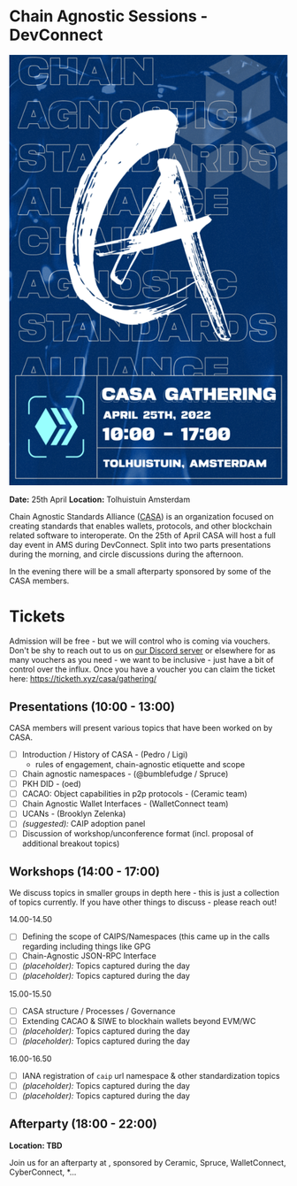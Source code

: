 # Chain Agnostic Sessions - DevConnect

![poster](https://github.com/ChainAgnostic/assets/raw/main/events/AMS/CASA_Poster.png)

**Date:** 25th April
**Location:** Tolhuistuin Amsterdam

Chain Agnostic Standards Alliance ([CASA](https://github.com/ChainAgnostic/CASA)) is an organization focused on creating standards that enables wallets, protocols, and other blockchain related software to interoperate. On the 25th of April CASA will host a full day event in AMS during DevConnect. Split into two parts presentations during the morning, and circle discussions during the afternoon. 

In the evening there will be a small afterparty sponsored by some of the CASA members.

# Tickets

Admission will be free - but we will control who is coming via vouchers. Don't be shy to reach out to us on [our Discord server](https://discord.gg/fN3b7jadTx) or elsewhere for as many vouchers as you need - we want to be inclusive - just have a bit of control over the influx. Once you have a voucher you can claim the ticket here: https://ticketh.xyz/casa/gathering/

## Presentations (10:00 - 13:00)
CASA members will present various topics that have been worked on by CASA.

- [ ] Introduction / History of CASA - (Pedro / Ligi)
    - rules of engagement, chain-agnostic etiquette and scope
- [ ] Chain agnostic namespaces - (@bumblefudge / Spruce)
- [ ] PKH DID - (oed)
- [ ] CACAO: Object capabilities in p2p protocols - (Ceramic team)
- [ ] Chain Agnostic Wallet Interfaces - (WalletConnect team)
- [ ] UCANs - (Brooklyn Zelenka)
- [ ] *(suggested):* CAIP adoption panel
- [ ] Discussion of workshop/unconference format (incl. proposal of additional breakout topics)

## Workshops  (14:00 - 17:00)
We discuss topics in smaller groups in depth here - this is just a collection of topics currently. If you have other things to discuss - please reach out!

14.00-14.50
- [ ] Defining the scope of CAIPS/Namespaces (this came up in the calls regarding including things like GPG
- [ ] Chain-Agnostic JSON-RPC Interface
- [ ] *(placeholder):* Topics captured during the day
- [ ] *(placeholder):* Topics captured during the day

15.00-15.50
- [ ] CASA structure / Processes / Governance
- [ ] Extending CACAO & SIWE to blockhain wallets beyond EVM/WC
- [ ] *(placeholder):* Topics captured during the day
- [ ] *(placeholder):* Topics captured during the day

16.00-16.50
- [ ] IANA registration of `caip` url namespace & other standardization topics
- [ ] *(placeholder):* Topics captured during the day
- [ ] *(placeholder):* Topics captured during the day

## Afterparty (18:00 - 22:00)

**Location: TBD**

Join us for an afterparty at *<Location-XY>*, sponsored by Ceramic, Spruce, WalletConnect, CyberConnect, <Sponsor3>*...
